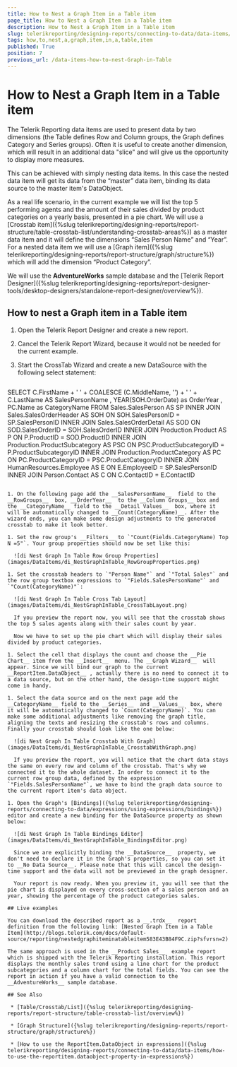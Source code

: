 ```yaml
---
title: How to Nest a Graph Item in a Table item
page_title: How to Nest a Graph Item in a Table item 
description: How to Nest a Graph Item in a Table item
slug: telerikreporting/designing-reports/connecting-to-data/data-items/how-to-nest-a-graph-item-in-a-table-item
tags: how,to,nest,a,graph,item,in,a,table,item
published: True
position: 7
previous_url: /data-items-how-to-nest-Graph-in-Table
---
```


# How to Nest a Graph Item in a Table item

The Telerik Reporting data items are used to present data by two dimensions (the Table defines Row and Column groups, the Graph defines Category and Series groups). Often it is useful to create another dimension, which will result in an additional data "slice" and will give us the opportunity to display more measures.       

This can be achieved with simply nesting data items. In this case the nested data item will get its data from the “master” data item, binding its data source to the master item's DataObject.       

As a real life scenario, in the current example we will list the top 5 performing agents and the amount of their sales divided by product categories on a yearly basis, presented in a pie chart. We will use a [Crosstab item]({%slug telerikreporting/designing-reports/report-structure/table-crosstab-list/understanding-crosstab-areas%}) as a master data item and it will define the dimensions “Sales Person Name” and “Year”. For a nested data item we will use a [Graph item]({%slug telerikreporting/designing-reports/report-structure/graph/structure%}) which will add the dimension “Product Category”.       

We will use the __AdventureWorks__  sample database and the [Telerik Report Designer]({%slug telerikreporting/designing-reports/report-designer-tools/desktop-designers/standalone-report-designer/overview%}).       

## How to nest a Graph item in a Table item

1. Open the Telerik Report Designer and create a new report.

1. Cancel the Telerik Report Wizard, because it would not be needed for the current example.

1. Start the CrossTab Wizard and create a new DataSource with the following select statement:
    
    ````sql
SELECT
C.FirstName + ' ' + COALESCE (C.MiddleName, '') + ' ' + C.LastName AS SalesPersonName
, YEAR(SOH.OrderDate) as OrderYear
, PC.Name as CategoryName
FROM
Sales.SalesPerson AS SP
INNER JOIN Sales.SalesOrderHeader AS SOH ON SOH.SalesPersonID = SP.SalesPersonID
INNER JOIN Sales.SalesOrderDetail AS SOD ON SOD.SalesOrderID = SOH.SalesOrderID
INNER JOIN Production.Product AS P ON P.ProductID = SOD.ProductID
INNER JOIN Production.ProductSubcategory AS PSC ON PSC.ProductSubcategoryID = P.ProductSubcategoryID
INNER JOIN Production.ProductCategory AS PC ON PC.ProductCategoryID = PSC.ProductCategoryID
INNER JOIN HumanResources.Employee AS E ON E.EmployeeID = SP.SalesPersonID
INNER JOIN Person.Contact AS C ON C.ContactID = E.ContactID
````

1. On the following page add the __SalesPersonName__  field to the __RowGroups__  box, __OrderYear__  to the __Column Groups__ box and the __CategoryName__ field to the __Detail Values__  box, where it will be automatically changed to __Count(CategoryName)__. After the wizard ends, you can make some design adjustments to the generated crosstab to make it look better.             

1. Set the row group's __Filters__ to `"Count(Fields.CategoryName) Top N =5"`. Your group properties should now be set like this:               

  ![di Nest Graph In Table Row Group Properties](images/DataItems/di_NestGraphInTable_RowGroupProperties.png)

1. Set the crosstab headers to `"Person Name"` and `"Total Sales"` and the row group textbox expressions to `"Fields.SalesPersonName"` and `"Count(CategoryName)"`:               

  ![di Nest Graph In Table Cross Tab Layout](images/DataItems/di_NestGraphInTable_CrossTabLayout.png)
  
  If you preview the report now, you will see that the crosstab shows the top 5 sales agents along with their sales count by year.  
  
  Now we have to set up the pie chart which will display their sales divided by product categories.             

1. Select the cell that displays the count and choose the __Pie Chart__ item from the __Insert__  menu. The __Graph Wizard__  will appear. Since we will bind our graph to the current __ReportItem.DataObject__ , actually there is no need to connect it to a data source, but on the other hand, the design-time support might come in handy.             

1. Select the data source and on the next page add the __CategoryName__ field to the __Series__  and __Values__  box, where it will be automatically changed to `Count(CategoryName)`. You can make some additional adjustments like removing the graph title, aligning the texts and resizing the crosstab's rows and columns. Finally your crosstab should look like the one below:               

  ![di Nest Graph In Table Crosstab With Graph](images/DataItems/di_NestGraphInTable_CrosstabWithGraph.png)
  
  If you preview the report, you will notice that the chart data stays the same on every row and column of the crosstab. That's why we connected it to the whole dataset. In order to connect it to the current row group data, defined by the expression `"Fields.SalesPersonName"`, we have to bind the graph data source to the current report item's data object.             

1. Open the Graph's [Bindings]({%slug telerikreporting/designing-reports/connecting-to-data/expressions/using-expressions/bindings%}) editor and create a new binding for the DataSource property as shown below:               

  ![di Nest Graph In Table Bindings Editor](images/DataItems/di_NestGraphInTable_BindingsEditor.png)
  
  Since we are explicitly binding the __DataSource__  property, we don't need to declare it in the Graph's properties, so you can set it to __No Data Source__. Please note that this will cancel the design-time support and the data will not be previewed in the graph designer.  
  
  Your report is now ready. When you preview it, you will see that the pie chart is displayed on every cross-section of a sales person and an year, showing the percentage of the product categories sales.             

## Live examples

You can download the described report as a __.trdx__  report definition from the following link: [Nested Graph Item in a Table Item](http://blogs.telerik.com/docs/default-source/reporting/nestedgraphiteminatableitem583E43B84F9C.zip?sfvrsn=2) 

The same approach is used in the __Product Sales__  example report which is shipped with the Telerik Reporting installation. This report displays the monthly sales trend using a line chart for the product subcategories and a column chart for the total fields. You can see the report in action if you have a valid connection to the __AdventureWorks__ sample database.         

## See Also

 * [Table/Crosstab/List]({%slug telerikreporting/designing-reports/report-structure/table-crosstab-list/overview%})

 * [Graph Structure]({%slug telerikreporting/designing-reports/report-structure/graph/structure%})

 * [How to use the ReportItem.DataObject in expressions]({%slug telerikreporting/designing-reports/connecting-to-data/data-items/how-to-use-the-reportitem.dataobject-property-in-expressions%})

